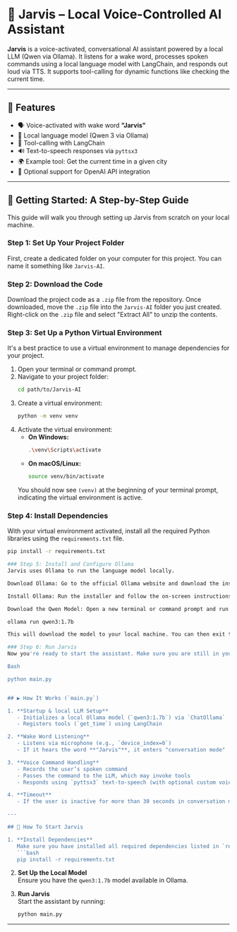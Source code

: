 # 🧠 Jarvis – Local Voice-Controlled AI Assistant

**Jarvis** is a voice-activated, conversational AI assistant powered by a local LLM (Qwen via Ollama). It listens for a wake word, processes spoken commands using a local language model with LangChain, and responds out loud via TTS. It supports tool-calling for dynamic functions like checking the current time.

---

## 🚀 Features

- 🗣 Voice-activated with wake word **"Jarvis"**
- 🧠 Local language model (Qwen 3 via Ollama)
- 🔧 Tool-calling with LangChain
- 🔊 Text-to-speech responses via `pyttsx3`
- 🌍 Example tool: Get the current time in a given city
- 🔐 Optional support for OpenAI API integration

---

## 🤖 Getting Started: A Step-by-Step Guide

This guide will walk you through setting up Jarvis from scratch on your local machine.

### Step 1: Set Up Your Project Folder

First, create a dedicated folder on your computer for this project. You can name it something like `Jarvis-AI`.

### Step 2: Download the Code

Download the project code as a `.zip` file from the repository. Once downloaded, move the `.zip` file into the `Jarvis-AI` folder you just created. Right-click on the `.zip` file and select "Extract All" to unzip the contents.

### Step 3: Set Up a Python Virtual Environment

It's a best practice to use a virtual environment to manage dependencies for your project.

1.  Open your terminal or command prompt.
2.  Navigate to your project folder:
    ```bash
    cd path/to/Jarvis-AI
    ```
3.  Create a virtual environment:
    ```bash
    python -m venv venv
    ```
4.  Activate the virtual environment:
    * **On Windows:**
        ```bash
        .\venv\Scripts\activate
        ```
    * **On macOS/Linux:**
        ```bash
        source venv/bin/activate
        ```
    You should now see `(venv)` at the beginning of your terminal prompt, indicating the virtual environment is active.

### Step 4: Install Dependencies

With your virtual environment activated, install all the required Python libraries using the `requirements.txt` file.

```bash
pip install -r requirements.txt

### Step 5: Install and Configure Ollama
Jarvis uses Ollama to run the language model locally.

Download Ollama: Go to the official Ollama website and download the installer for your operating system.

Install Ollama: Run the installer and follow the on-screen instructions.

Download the Qwen Model: Open a new terminal or command prompt and run the following command to download the qwen3:1.7b model.

ollama run qwen3:1.7b

This will download the model to your local machine. You can then exit the Ollama session by typing /bye

### Step 6: Run Jarvis
Now you're ready to start the assistant. Make sure you are still in your Jarvis-AI project folder with the virtual environment activated.

Bash

python main.py


## ▶️ How It Works (`main.py`)

1. **Startup & local LLM Setup**
   - Initializes a local Ollama model (`qwen3:1.7b`) via `ChatOllama`
   - Registers tools (`get_time`) using LangChain

2. **Wake Word Listening**
   - Listens via microphone (e.g., `device_index=0`)
   - If it hears the word **"Jarvis"**, it enters "conversation mode"

3. **Voice Command Handling**
   - Records the user’s spoken command
   - Passes the command to the LLM, which may invoke tools
   - Responds using `pyttsx3` text-to-speech (with optional custom voice)

4. **Timeout**
   - If the user is inactive for more than 30 seconds in conversation mode, it resets to wait for the wake word again.

---

## 🤖 How To Start Jarvis

1. **Install Dependencies**  
   Make sure you have installed all required dependencies listed in `requirements.txt`:
   ```bash
   pip install -r requirements.txt
   ```

2. **Set Up the Local Model**  
   Ensure you have the `qwen3:1.7b` model available in Ollama.

3. **Run Jarvis**  
   Start the assistant by running:
   ```bash
   python main.py
   ```
---

